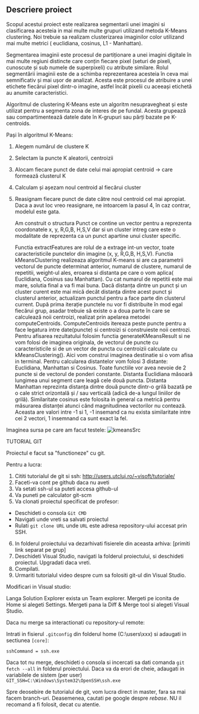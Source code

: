 ## Descriere proiect


   Scopul acestui proiect este realizarea segmentarii unei imagini si clasificarea acesteia in mai multe multe grupuri utilizand metoda K-Means clustering. Noi trebuie sa realizam clusterizarea imaginilor color utilizand mai multe metrici ( euclidiana, cosinus,  L1 - Manhattan).  

   Segmentarea imaginii este procesul de partiționare a unei imagini digitale în mai multe regiuni distincte care conțin fiecare pixel (seturi de pixeli, cunoscute și sub numele de superpixeli) cu atribute similare. Rolul segmentării imaginii este de a schimba reprezentarea acesteia în ceva mai semnificativ și mai ușor de analizat. Acesta este procesul de atribuire a unei etichete fiecărui pixel dintr-o imagine, astfel încât pixelii cu aceeași etichetă au anumite caracteristici.

   Algoritmul de clustering K-Means este un algoritm nesupravegheat și este utilizat pentru a segmenta zona de interes de pe fundal. Acesta grupează sau compartimentează datele date în K-grupuri sau părți bazate pe K-centroids.

Pași în algoritmul K-Means:
1. Alegem numărul de clustere K
2. Selectam la puncte K aleatorii, centroizii 
3. Alocam fiecare punct de date celui mai apropiat centroid → care formează clusterul K
4. Calculam și așezam noul centroid al fiecărui cluster
5. Reasignam fiecare punct de date către noul centroid cel mai apropiat. Daca a avut loc vreo reasignare, ne intoarcem la pasul 4, în caz contrar, modelul este gata.

   Am construit o structura Punct ce contine un vector pentru a reprezenta coordonatele x, y, R,G,B, H,S,V dar si un cluster intreg care este o modalitate de reprezenta ca un punct apartine unui cluster specific. 

   Functia extractFeatures are rolul de a extrage int-un vector, toate caracteristicile punctelor din imagine (x, y, R,G,B, H,S,V). 
   Functia kMeansClustering realizeaza algoritmul K-means si are ca parametrii vectorul de puncte determinat anterior, numarul de clustere, numarul de repetitii, weight-ul ales, eroarea si distanta pe care o vom aplica( Euclidiana, Cosinus sau Manhattan). Cu cat numarul de repetitii este mai mare, solutia final a va fi mai buna. Dacă distanța dintre un punct și un cluster curent este mai mică decât distanța dintre acest punct și clusterul anterior, actualizam punctul pentru a face parte din clusterul current. După prima iterație punctele nu vor fi distribuite în mod egal fiecărui grup, asadar  trebuie să existe o a doua parte în care se calculează noii centroizi, realizat prin apelarea metodei computeCentroids.
  ComputeCentroids itereaza peste puncte pentru a face legatura intre date(puncte) si centroizi si construieste noii centrozi.
  Pentru afisarea rezultatului folosim functia generateKMeansResult si ne vom folosi de imaginea originala, de vectorul de puncte cu caracteristicile si de un vector de puncta cu centroizii calculate cu kMeansClustering(). Aici vom construi imaginea destinatie si o vom afisa in terminal.
   Pentru calcularea distantelor vom folosi 3 distante: Euclidiana, Manhattan si Cosinus. Toate functiile vor avea nevoie de 2 puncte si de vectorul de ponderi constante. Distanta Euclidiana măsoară lungimea unui segment care leagă cele două puncta.
   Distanta Manhattan reprezinta distanța dintre două puncte dintr-o grilă bazată pe o cale strict orizontală și / sau verticală (adică de-a lungul liniilor de grilă). 
  Similaritate cosinus este folosita in general ca metrică pentru măsurarea distanței atunci când magnitudinea vectorilor nu contează. Aceasta are valori intre -1 si 1, -1 insemand ca nu exista similaritate intre cei 2 vectori, 1 insemnand ca sunt exact la fel.

Imaginea sursa pe care am facut testele:
![kmeansSrc](https://user-images.githubusercontent.com/44845472/83761916-9d663500-a67f-11ea-9fd2-79dcf141d3d6.PNG)

TUTORIAL GIT


Proiectul e facut sa "functioneze" cu git.

Pentru a lucra:

1) Cititi tutorialul de git si ssh: http://users.utcluj.ro/~visoft/tutoriale/
2) Faceti-va cont pe github daca nu aveti
3) Va setati ssh-ul sa puteti accesa github-ul
4) Va puneti pe calculator git-scm
5) Va clonati proiectul specificat de profesor:
  - Deschideti o consola ``Git CMD``
  - Navigati unde vreti sa salvati proiectul
  - Rulati ``git clone URL`` unde ``URL`` este adresa repository-ului accesat prin SSH.
6) In folderul proiectului va dezarhivati fisierele din aceasta arhiva: [primiti link separat pe grup]
7) Deschideti Visual Studio, navigati la folderul proiectului, si deschideti proiectul. Upgradati daca vreti.
8) Compilati.
9) Urmariti tutorialul video despre cum sa folositi git-ul din Visual Studio.


Modificari in Visual studio:

Langa Solution Explorer exista un Team explorer. Mergeti pe iconita de Home si alegeti Settings.
Mergeti pana la Diff & Merge tool si alegeti Visual Studio.

Daca nu merge sa interactionati cu repository-ul remote:

Intrati in fisierul ``.gitconfig`` din folderul home (C:\users\xxx) si adaugati in sectiunea ``[core]``:

	sshCommand = ssh.exe

Daca tot nu merge, deschideti o consola si incercati sa dati comanda ``git fetch --all`` in folderul proiectului. Daca va da erori de cheie, adaugati in variabilele de sistem (per user) ``GIT_SSH=C:\Windows\System32\OpenSSH\ssh.exe``


Spre deosebire de tutorialul de git, vom lucra direct in master, fara sa mai facem branch-uri. Deasemenea, cautati pe google
despre *rebase*. NU il recomand a fi folosit, decat cu atentie.

